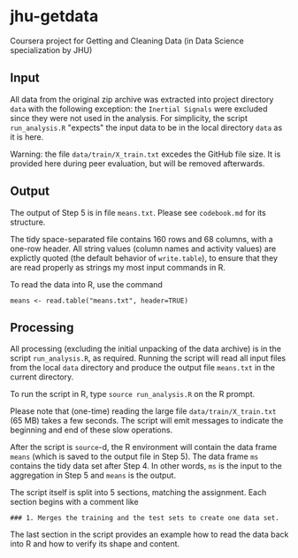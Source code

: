 jhu-getdata
===========

Coursera project for Getting and Cleaning Data (in Data Science specialization by JHU) 

## Input
All data from the original zip archive was extracted into project directory `data` with the following exception: 
the `Inertial Signals` were excluded since they were not used in the analysis.  For simplicity, the script `run_analysis.R` "expects" the input data to be in the local directory `data` as it is here.

Warning: the file `data/train/X_train.txt` excedes the GitHub file size.  It is provided here during peer evaluation, but will be removed afterwards.


## Output
The output of Step 5 is in file `means.txt`.  Please see `codebook.md` for its structure.

The tidy space-separated file contains 160 rows and 68 columns, with a one-row header.  All string values (column names and activity values) are explictly quoted (the default behavior of `write.table`), to ensure that they are read properly as strings my most input commands in R. 

To read the data into R, use the command
```
means <- read.table("means.txt", header=TRUE)
```


## Processing
All processing (excluding the initial unpacking of the data archive) is in the script `run_analysis.R`, as required.  Running the script will read all input files from the local `data` directory and produce the output file `means.txt` in the current directory.  

To run the script in R, type `source run_analysis.R` on the R prompt.

Please note that (one-time) reading the large file `data/train/X_train.txt` (65 MB) takes a few seconds.  The script will emit messages to indicate the beginning and end of these slow operations.

After the script is `source`-d, the R environment will contain the data frame `means` (which is saved to the output file in Step 5).  The data frame `ms` contains the tidy data set after Step 4.  In other words, `ms` is the input to the aggregation in Step 5 and `means` is the output.

The script itself is split into 5 sections, matching the assignment.  Each section begins with a comment like 
```
### 1. Merges the training and the test sets to create one data set.
```

The last section in the script provides an example how to read the data back into R and how to verify its shape and content.












